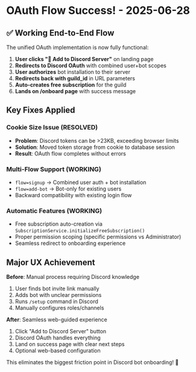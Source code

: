 # OAuth Flow Success! - 2025-06-28

## ✅ Working End-to-End Flow

The unified OAuth implementation is now fully functional:

1. **User clicks "🚀 Add to Discord Server"** on landing page
2. **Redirects to Discord OAuth** with combined user+bot scopes
3. **User authorizes** bot installation to their server
4. **Redirects back with guild_id** in URL parameters
5. **Auto-creates free subscription** for the guild
6. **Lands on /onboard page** with success message

## Key Fixes Applied

### **Cookie Size Issue (RESOLVED)**

- **Problem**: Discord tokens can be >23KB, exceeding browser limits
- **Solution**: Moved token storage from cookie to database session
- **Result**: OAuth flow completes without errors

### **Multi-Flow Support (WORKING)**

- `flow=signup` → Combined user auth + bot installation
- `flow=add-bot` → Bot-only for existing users
- Backward compatibility with existing login flow

### **Automatic Features (WORKING)**

- Free subscription auto-creation via `SubscriptionService.initializeFreeSubscription()`
- Proper permission scoping (specific permissions vs Administrator)
- Seamless redirect to onboarding experience

## Major UX Achievement

**Before**: Manual process requiring Discord knowledge

1. User finds bot invite link manually
2. Adds bot with unclear permissions
3. Runs `/setup` command in Discord
4. Manually configures roles/channels

**After**: Seamless web-guided experience

1. Click "Add to Discord Server" button
2. Discord OAuth handles everything
3. Land on success page with clear next steps
4. Optional web-based configuration

This eliminates the biggest friction point in Discord bot onboarding! 🚀
